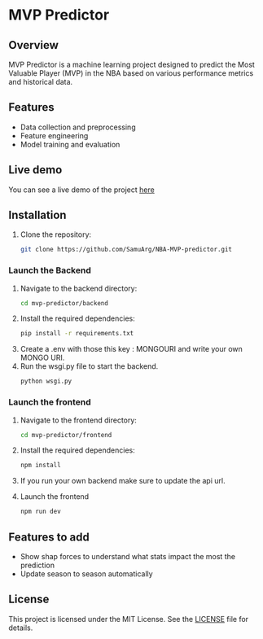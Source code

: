 # MVP Predictor

## Overview

MVP Predictor is a machine learning project designed to predict the Most Valuable Player (MVP) in the NBA based on various performance metrics and historical data.

## Features

- Data collection and preprocessing
- Feature engineering
- Model training and evaluation

## Live demo

You can see a live demo of the project [here](https://nba-mvp-predictions.netlify.app)

## Installation

1. Clone the repository:
   ```sh
   git clone https://github.com/SamuArg/NBA-MVP-predictor.git
   ```

### Launch the Backend

1. Navigate to the backend directory:
   ```sh
   cd mvp-predictor/backend
   ```
2. Install the required dependencies:
   ```sh
   pip install -r requirements.txt
   ```
3. Create a .env with those this key : MONGOURI and write your own MONGO URI.
4. Run the wsgi.py file to start the backend.
   ```sh
   python wsgi.py
   ```

### Launch the frontend

1. Navigate to the frontend directory:
   ```sh
   cd mvp-predictor/frontend
   ```
2. Install the required dependencies:
   ```sh
   npm install
   ```
3. If you run your own backend make sure to update the api url.

4. Launch the frontend
   ```sh
   npm run dev
   ```

## Features to add

- Show shap forces to understand what stats impact the most the prediction
- Update season to season automatically

## License

This project is licensed under the MIT License. See the [LICENSE](LICENSE) file for details.

